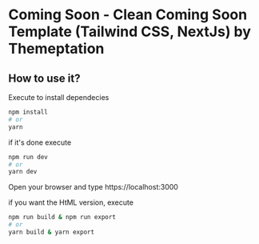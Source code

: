 # Coming Soon - Clean Coming Soon Template (Tailwind CSS, NextJs) by Themeptation

## How to use it?

Execute to install dependecies

```bash
npm install
# or
yarn
```

if it's done execute

```bash
npm run dev
# or
yarn dev
```

Open your browser and type https://localhost:3000

if you want the HtML version, execute

```bash
npm run build & npm run export
# or
yarn build & yarn export
```

